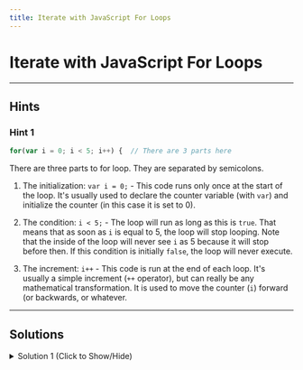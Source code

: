 ```yaml
---
title: Iterate with JavaScript For Loops
---
```

# Iterate with JavaScript For Loops

---
## Hints

### Hint 1
```javascript
for(var i = 0; i < 5; i++) {  // There are 3 parts here
```

There are three parts to for loop. They are separated by semicolons.

1. The initialization: `var i = 0;` - This code runs only once at the start of the loop. It's usually used to declare the counter variable (with `var`) and initialize the counter (in this case it is set to 0).

2. The condition: `i < 5;` - The loop will run as long as this is `true`. That means that as soon as `i` is equal to 5, the loop will stop looping. Note that the inside of the loop will never see `i` as 5 because it will stop before then. If this condition is initially `false`, the loop will never execute.

3. The increment: `i++` - This code is run at the end of each loop. It's usually a simple increment (`++` operator), but can really be any mathematical transformation. It is used to move the counter (`i`) forward (or backwards, or whatever.

---
## Solutions

<details><summary>Solution 1 (Click to Show/Hide)</summary>

```javascript
var ourArray = [];
for (var i = 0; i < 5; i++) {
  ourArray.push(i);
}

var myArray = [];
for (var i = 1; i < 6; i++) {
  myArray.push(i);
}
```

</details>
